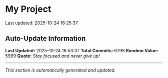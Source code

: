 # My Project


Last updated: 2025-10-24 16:25:37





















































































































































































































































































































































































































































































































































































































































































































































































































































































































































































































































































































































































































































































































































































































































































































































































































































































































































































































































































































































































































































































































































































































































































































































































































































































































































































































































































































































































































































































































































































































































































































































































































































































































































































































































































































































































































































































































































































































































































































































































































































































































































































































































































































































































































































































































































































































































































































































































































































































































































































































































































































































































































































































































































































































































































































































































































































































































































































































































































































































































































































































































































































































































































































































































































































































































































































































































































































































































































































































































































































































































































































































































































































































































































































































































































## Auto-Update Information

**Last Updated:** 2025-10-24 16:53:37
**Total Commits:** 6798
**Random Value:** 5999
**Quote:** _Stay focused and never give up!_

---
_This section is automatically generated and updated._